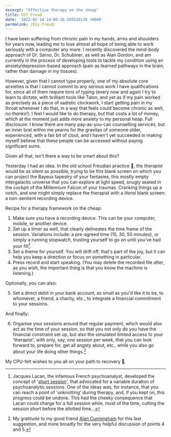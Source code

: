 ```yaml
---
excerpt: "Effective therapy on the cheap"
title: DIY Freud
date: '2022-02-14 14:00:16.585520139 +0000'
permalink: /diy-freud/
---
```


I have been suffering from chronic pain in my hands, arms and shoulders for years now, leading me to lose almost all hope of being able to work seriously with a computer any more. I recently discovered the mind-body approach of Dr. Sarno, Dr. Schubiner, as well as Alan Gordon, and am currently in the process of developing tools to tackle my condition using an anxiety/depression-based approach (pain as learned pathways in the brain, rather than damage in my tissues).

However, given that I cannot type properly, one of my absolute core anxieties is that I cannot commit to any serious work I have qualifications for, since all of them require tons of typing (every now and again I try to learn to dictate, with brilliant tools like Talon, and yet as if my pain worked as precisely as a piece of sadistic clockwork, I start getting pain in my throat whenever I  do that, in a way that feels could become chronic as well, *no thanks!*). I feel I would like to do therapy, but that costs a lot of money, which at the moment just adds more anxiety to my personal heap. Full disclosure: I know there are many pay-as-you-can counselling services, but an inner brat within me yearns for the gravitas of someone older, experienced, with a fair bit of clout, and I haven't yet succeeded in making myself believe that these people can be accessed without paying significant sums.

Given all that, isn't there a way to be smart about this?

Yesterday I had an idea. In the old school Freudian practice 🖤, the therapist would be as silent as possible, trying to be this blank screen on which you can project the Bayeux tapestry of your fantasies, this mostly empty intergalactic universe that you can explore at light speed, snugly seated in the cockpit of the Millennium Falcon of your traumas. Cranking things up a notch, and one might simply replace the therapist with a *literal* blank screen: a non-sentient recording device. 

Recipe for a therapy framework on the cheap:

1. Make sure you have a recording device. This can be your computer, mobile, or another device.
2. Set up a timer as well, that clearly delineates the time frame of the session. Variations include: a pre-agreed time (15, 30, 50 minutes), or simply a running stopwatch, trusting yourself to go on until you've had your fill[^1].
3. Set a theme for yourself. You will drift off, that's part of the joy, but it can help you keep a direction or focus on something in particular.
4. Press record and start speaking. (You may delete the recorded file after, as you wish, the important thing is that you know the machine is listening.)

Optionally, you can also:

5. Set a direct debit in your bank account, as small as you'd like it to be, to whomever, a friend, a charity, etc., to integrate a financial commitment to your sessions.

And finally:

6. Organise your sessions around that regular payment, which would also act as the time of your session, so that you not only do you have the financial constraint set up, but also the simulated *limited* access to your 'therapist', with only, say, one session per week, that you can look forward to, prepare for, get all angsty about, etc., while you also go about your life doing other things.[^2]

My CPU-felt wishes to you all on your path to recovery 🤖.

[^1]: Jacques Lacan, the infamous French psychoanalyst, developed the concept of '[short session](https://www.lacanonline.com/2010/07/the-short-session/)', that advocated for a variable duration of psychoanalytic sessions. One of the ideas was, for instance, that you can reach a point of 'unknotting' during therapy, and, if you kept on, this progress could be undone. This had the cheeky consequence that Lacan could charge for a full session while, most of the time, cutting the session short before the allotted time...
[^2]: My gratitude to my good friend [Alan Cunningham](https://twitter.com/alanmcunningham) for this last suggestion, and more broadly for the very helpful discussion of points 4 and 5.
